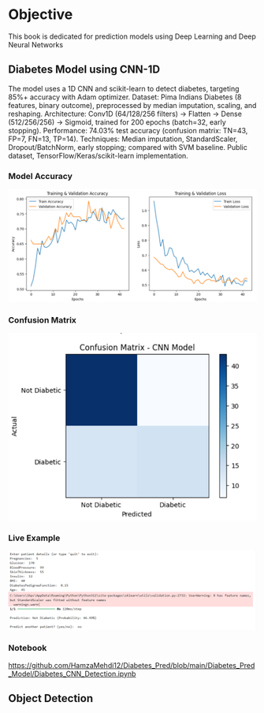 # Objective
This book is dedicated for prediction models using Deep Learning and Deep Neural Networks


## Diabetes Model using CNN-1D

The model uses a 1D CNN and scikit-learn to detect diabetes, targeting 85%+ accuracy with Adam optimizer.
Dataset: Pima Indians Diabetes (8 features, binary outcome), preprocessed by median imputation, scaling, and reshaping.
Architecture: Conv1D (64/128/256 filters) → Flatten → Dense (512/256/256) → Sigmoid, trained for 200 epochs (batch=32, early stopping).
Performance: 74.03% test accuracy (confusion matrix: TN=43, FP=7, FN=13, TP=14).
Techniques: Median imputation, StandardScaler, Dropout/BatchNorm, early stopping; compared with SVM baseline.
Public dataset, TensorFlow/Keras/scikit-learn implementation.

### Model Accuracy
![alt text](https://github.com/HamzaMehdi12/Diabetes_Pred/blob/main/Diabetes_Pred_Model/TR%20vs%20VAL.png?raw=true)
### Confusion Matrix
![alt text](https://github.com/HamzaMehdi12/Diabetes_Pred/blob/main/Diabetes_Pred_Model/Confusion%20Matrix.png?raw=true)
### Live Example
![alt text](https://github.com/HamzaMehdi12/Diabetes_Pred/blob/main/Diabetes_Pred_Model/Data.png?raw=true)

### Notebook
https://github.com/HamzaMehdi12/Diabetes_Pred/blob/main/Diabetes_Pred_Model/Diabetes_CNN_Detection.ipynb


## Object Detection
